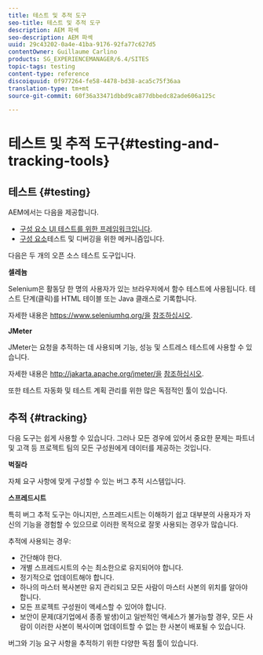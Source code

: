 ```yaml
---
title: 테스트 및 추적 도구
seo-title: 테스트 및 추적 도구
description: AEM 파섹
seo-description: AEM 파섹
uuid: 29c43202-0a4e-41ba-9176-92fa77c627d5
contentOwner: Guillaume Carlino
products: SG_EXPERIENCEMANAGER/6.4/SITES
topic-tags: testing
content-type: reference
discoiquuid: 0f977264-fe58-4478-bd38-aca5c75f36aa
translation-type: tm+mt
source-git-commit: 60f36a33471dbbd9ca877dbbedc82ade606a125c

---
```



# 테스트 및 추적 도구{#testing-and-tracking-tools}

## 테스트 {#testing}

AEM에서는 다음을 제공합니다.

* [구성 요소 UI 테스트를 위한 프레임워크입니다](/help/sites-developing/hobbes.md).
* [구성 요소](/help/sites-developing/developer-mode.md)테스트 및 디버깅을 위한 메커니즘입니다.

다음은 두 개의 오픈 소스 테스트 도구입니다.

**셀레늄**

Selenium은 활동당 한 명의 사용자가 있는 브라우저에서 함수 테스트에 사용됩니다. 테스트 단계(클릭)를 HTML 테이블 또는 Java 클래스로 기록합니다.

자세한 내용은 https://www.seleniumhq.org/을 [참조하십시오](https://www.seleniumhq.org/).

**JMeter**

JMeter는 요청을 추적하는 데 사용되며 기능, 성능 및 스트레스 테스트에 사용할 수 있습니다.

자세한 내용은 http://jakarta.apache.org/jmeter/을 [참조하십시오](http://jakarta.apache.org/jmeter/).

또한 테스트 자동화 및 테스트 계획 관리를 위한 많은 독점적인 툴이 있습니다.

## 추적 {#tracking}

다음 도구는 쉽게 사용할 수 있습니다. 그러나 모든 경우에 있어서 중요한 문제는 파트너 및 고객 등 프로젝트 팀의 모든 구성원에게 데이터를 제공하는 것입니다.

**벅질라**

자체 요구 사항에 맞게 구성할 수 있는 버그 추적 시스템입니다.

**스프레드시트**

특히 버그 추적 도구는 아니지만, 스프레드시트는 이해하기 쉽고 대부분의 사용자가 자신의 기능을 경험할 수 있으므로 이러한 목적으로 잘못 사용되는 경우가 많습니다.

추적에 사용되는 경우:

* 간단해야 한다.
* 개별 스프레드시트의 수는 최소한으로 유지되어야 합니다.
* 정기적으로 업데이트해야 합니다.
* 하나의 마스터 복사본만 유지 관리되고 모든 사람이 마스터 사본의 위치를 알아야 합니다.
* 모든 프로젝트 구성원이 액세스할 수 있어야 합니다.
* 보안이 문제(대기업에서 종종 발생)이고 일반적인 액세스가 불가능할 경우, 모든 사람이 이러한 사본이 복사이며 업데이트할 수 없는 한 사본이 배포될 수 있습니다.

버그와 기능 요구 사항을 추적하기 위한 다양한 독점 툴이 있습니다.
